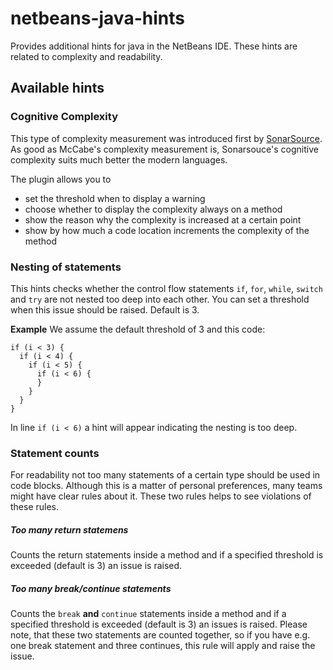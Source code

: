 # netbeans-java-hints
Provides additional hints for java in the NetBeans IDE. These hints are related to complexity and readability.

## Available hints
### Cognitive Complexity
This type of complexity measurement was introduced first by [SonarSource](https://www.sonarsource.com/docs/CognitiveComplexity.pdf). 
As good as McCabe's complexity measurement is, Sonarsouce's cognitive complexity suits much better the modern languages.

The plugin allows you to 
* set the threshold when to display a warning
* choose whether to display the complexity always on a method
* show the reason why the complexity is increased at a certain point
* show by how much a code location increments the complexity of the method

### Nesting of statements
This hints checks whether the control flow statements `if`, `for`, `while`, `switch` and `try` are not nested too deep into each other.
You can set a threshold when this issue should be raised. Default is 3.

**Example**
We assume the default threshold of 3 and this code:
```
if (i < 3) {
  if (i < 4) {
    if (i < 5) {
      if (i < 6) {
      }
    }
  }
}
```
In line ``if (i < 6)`` a hint will appear indicating the nesting is too deep.

### Statement counts
For readability not too many statements of a certain type should be used in code blocks. Although this is a matter of personal preferences, many teams might have clear rules about it.
These two rules helps to see violations of these rules.
##### Too many return statemens
Counts the return statements inside a method and if a specified threshold is exceeded (default is 3) an issue is raised.
##### Too many break/continue statements
Counts the ``break`` **and** ``continue`` statements inside a method and if a specified threshold is exceeded (default is 3) an issues is raised.
Please note, that these two statements are counted together, so if you have e.g. one break statement and three continues, this rule will apply and raise the issue.

